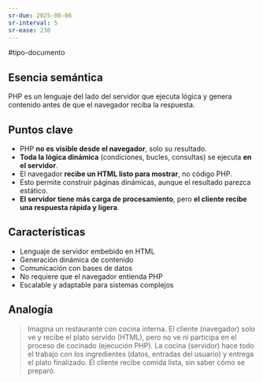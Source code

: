 ```yaml
---
sr-due: 2025-08-06
sr-interval: 5
sr-ease: 230
---
```


#tipo-documento 
## Esencia semántica
PHP es un lenguaje del lado del servidor que ejecuta lógica y genera contenido antes de que el navegador reciba la respuesta. 
## Puntos clave
- PHP **no es visible desde el navegador**, solo su resultado.
- **Toda la lógica dinámica** (condiciones, bucles, consultas) se ejecuta **en el servidor**.
- El navegador **recibe un HTML listo para mostrar**, no código PHP.
- Esto permite construir páginas dinámicas, aunque el resultado parezca estático.
- **El servidor tiene más carga de procesamiento**, pero **el cliente recibe una respuesta rápida y ligera**.
## Características
- Lenguaje de servidor embebido en HTML
- Generación dinámica de contenido
- Comunicación con bases de datos
- No requiere que el navegador entienda PHP
- Escalable y adaptable para sistemas complejos
## Analogía
> Imagina un restaurante con cocina interna. El cliente (navegador) solo ve y recibe el plato servido (HTML), pero no ve ni participa en el proceso de cocinado (ejecución PHP). La cocina (servidor) hace todo el trabajo con los ingredientes (datos, entradas del usuario) y entrega el plato finalizado. El cliente recibe comida lista, sin saber cómo se preparó.
